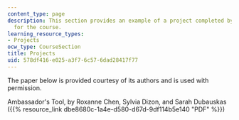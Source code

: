```yaml
---
content_type: page
description: This section provides an example of a project completed by a student
  for the course.
learning_resource_types:
- Projects
ocw_type: CourseSection
title: Projects
uid: 578df416-e025-a3f7-6c57-6dad28417f77
---
```


The paper below is provided courtesy of its authors and is used with permission.

Ambassador's Tool, by Roxanne Chen, Sylvia Dizon, and Sarah Dubauskas ({{% resource_link dbe8680c-1a4e-d580-d67d-9df114b5e140 "PDF" %}})